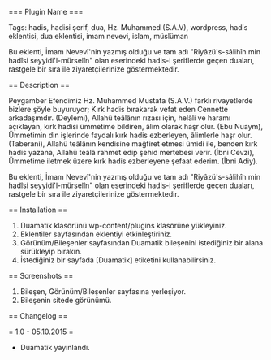 === Plugin Name ===

Tags: hadis, hadisi şerif, dua, Hz. Muhammed (S.A.V), wordpress, hadis eklentisi, dua eklentisi, imam nevevi, islam, müslüman

Bu eklenti, İmam Nevevî'nin yazmış olduğu ve tam adı "Riyâzü's-sâlihîn min hadîsi seyyidi'l-mürselîn" olan eserindeki hadis-i şeriflerde geçen duaları, rastgele bir sıra ile ziyaretçilerinize göstermektedir.

== Description ==

Peygamber Efendimiz Hz. Muhammed Mustafa (S.A.V.) farklı rivayetlerde bizlere şöyle buyuruyor;
Kırk hadis bırakarak vefat eden Cennette arkadaşımdır. (Deylemi),
Allahü teâlânın rızası için, helâli ve haramı açıklayan, kırk hadisi ümmetime bildiren, âlim olarak haşr olur. (Ebu Nuaym),
Ümmetimin din işlerinde faydalı kırk hadis ezberleyen, âlimlerle haşr olur. (Taberani),
Allahü teâlânın kendisine mağfiret etmesi ümidi ile, benden kırk hadis yazana, Allahü teâlâ rahmet edip şehid mertebesi verir. (İbni Cevzi),
Ümmetime iletmek üzere kırk hadis ezberleyene şefaat ederim. (İbni Adiy).

Bu eklenti, İmam Nevevî'nin yazmış olduğu ve tam adı "Riyâzü's-sâlihîn min hadîsi seyyidi'l-mürselîn" olan eserindeki hadis-i şeriflerde geçen duaları, rastgele bir sıra ile ziyaretçilerinize göstermektedir.

== Installation ==

1. Duamatik klasörünü wp-content/plugins klasörüne yükleyiniz.
2. Eklentiler sayfasından eklentiyi etkinleştiriniz.
3. Görünüm/Bileşenler sayfasından Duamatik bileşenini istediğiniz bir alana sürükleyip bırakın.
4. İstediğiniz bir sayfada [Duamatik] etiketini kullanabilirsiniz.  

== Screenshots ==

1. Bileşen, Görünüm/Bileşenler sayfasına yerleşiyor.
2. Bileşenin sitede görünümü.

== Changelog ==

= 1.0 - 05.10.2015 =
* Duamatik yayınlandı.
